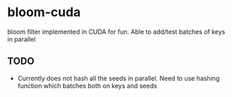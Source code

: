 # bloom-cuda

bloom filter implemented in CUDA for fun. Able to add/test batches of keys in parallel

## TODO

- Currently does not hash all the seeds in parallel. Need to use hashing function which batches both on keys and seeds
